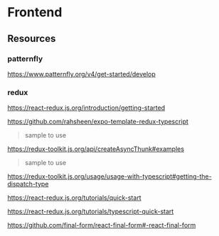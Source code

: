 # Frontend

## Resources

### patternfly

https://www.patternfly.org/v4/get-started/develop

### redux

https://react-redux.js.org/introduction/getting-started

https://github.com/rahsheen/expo-template-redux-typescript
> sample to use

https://redux-toolkit.js.org/api/createAsyncThunk#examples
> sample to use

https://redux-toolkit.js.org/usage/usage-with-typescript#getting-the-dispatch-type

https://react-redux.js.org/tutorials/quick-start

https://react-redux.js.org/tutorials/typescript-quick-start


https://github.com/final-form/react-final-form#-react-final-form
